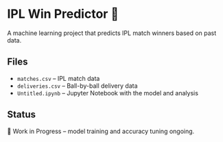 # IPL Win Predictor 🏏

A machine learning project that predicts IPL match winners based on past data.

## Files
- `matches.csv` – IPL match data
- `deliveries.csv` – Ball-by-ball delivery data
- `Untitled.ipynb` – Jupyter Notebook with the model and analysis

## Status
🚧 Work in Progress – model training and accuracy tuning ongoing.
